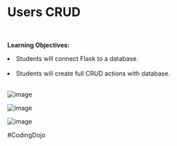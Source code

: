 <h1>Users CRUD</h1><br>

<b>Learning Objectives:</b>

<li>Students will connect Flask to a database.</li><br>

<li>Students will create full CRUD actions with database.</li><br>

![image](https://github.com/theJames-CE/Users_CRUD/assets/124546382/3fc3f4f7-0416-4d10-9a46-28f41ae403b8)<br>

![image](https://github.com/theJames-CE/Users_CRUD/assets/124546382/08388173-92be-4069-979a-0f735bfe9c50)<br>

![image](https://github.com/theJames-CE/Users_CRUD/assets/124546382/3d09fa00-1325-4fba-b977-e6c609b488a2)<br>

#CodingDojo


